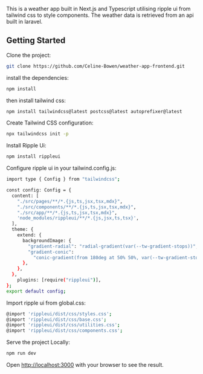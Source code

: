 This is a weather app built in Next.js and Typescript utilising ripple ui from tailwind css to style components.
The weather data is retrieved from an api built in laravel.

## Getting Started

Clone the project:

```bash
git clone https://github.com/Celine-Bowen/weather-app-frontend.git
```

install the dependencies:

```bash
npm install
```

then install tailwind css:

```bash
npm install tailwindcss@latest postcss@latest autoprefixer@latest
```

Create Tailwind CSS configuration:

```bash
npx tailwindcss init -p
```

Install Ripple Ui:

```bash
npm install rippleui
```

Configure ripple ui in your tailwind.config.js:

```bash
import type { Config } from "tailwindcss";

const config: Config = {
  content: [
    "./src/pages/**/*.{js,ts,jsx,tsx,mdx}",
    "./src/components/**/*.{js,ts,jsx,tsx,mdx}",
    "./src/app/**/*.{js,ts,jsx,tsx,mdx}",
    'node_modules/rippleui/**/*.{js,jsx,ts,tsx}',
  ],
  theme: {
    extend: {
      backgroundImage: {
        "gradient-radial": "radial-gradient(var(--tw-gradient-stops))",
        "gradient-conic":
          "conic-gradient(from 180deg at 50% 50%, var(--tw-gradient-stops))",
      },
    },
  },
	plugins: [require("rippleui")],
};
export default config;
```

Import ripple ui from global.css:

```bash
@import 'rippleui/dist/css/styles.css';
@import 'rippleui/dist/css/base.css';
@import 'rippleui/dist/css/utilities.css';
@import 'rippleui/dist/css/components.css';
```

Serve the project Locally:

```bash
npm run dev
```

Open [http://localhost:3000](http://localhost:3000) with your browser to see the result.

